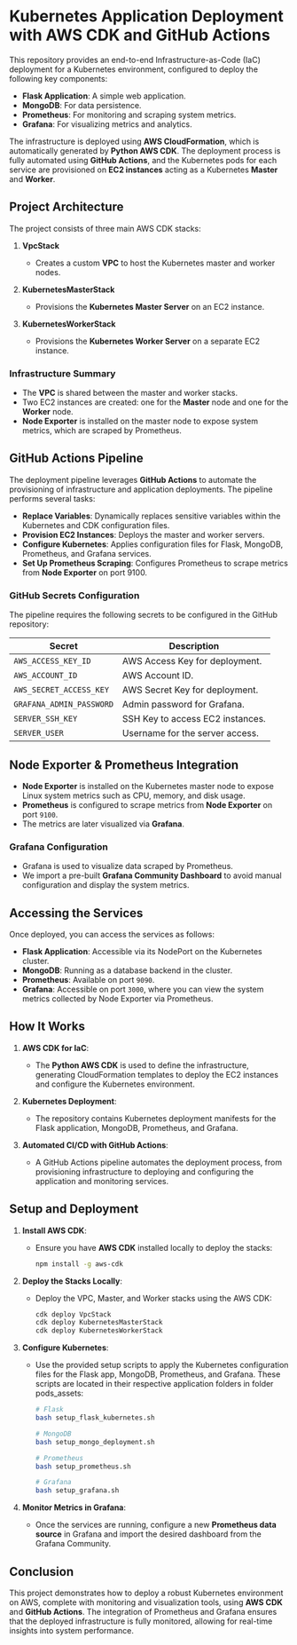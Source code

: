 # **Kubernetes Application Deployment with AWS CDK and GitHub Actions**

This repository provides an end-to-end Infrastructure-as-Code (IaC) deployment for a Kubernetes environment, configured to deploy the following key components:

- **Flask Application**: A simple web application.
- **MongoDB**: For data persistence.
- **Prometheus**: For monitoring and scraping system metrics.
- **Grafana**: For visualizing metrics and analytics.

The infrastructure is deployed using **AWS CloudFormation**, which is automatically generated by **Python AWS CDK**. The deployment process is fully automated using **GitHub Actions**, and the Kubernetes pods for each service are provisioned on **EC2 instances** acting as a Kubernetes **Master** and **Worker**.

## **Project Architecture**

The project consists of three main AWS CDK stacks:

1. **VpcStack**  
   - Creates a custom **VPC** to host the Kubernetes master and worker nodes.
   
2. **KubernetesMasterStack**  
   - Provisions the **Kubernetes Master Server** on an EC2 instance.
   
3. **KubernetesWorkerStack**  
   - Provisions the **Kubernetes Worker Server** on a separate EC2 instance.

### **Infrastructure Summary**

- The **VPC** is shared between the master and worker stacks.
- Two EC2 instances are created: one for the **Master** node and one for the **Worker** node.
- **Node Exporter** is installed on the master node to expose system metrics, which are scraped by Prometheus.

## **GitHub Actions Pipeline**

The deployment pipeline leverages **GitHub Actions** to automate the provisioning of infrastructure and application deployments. The pipeline performs several tasks:

- **Replace Variables**: Dynamically replaces sensitive variables within the Kubernetes and CDK configuration files.
- **Provision EC2 Instances**: Deploys the master and worker servers.
- **Configure Kubernetes**: Applies configuration files for Flask, MongoDB, Prometheus, and Grafana services.
- **Set Up Prometheus Scraping**: Configures Prometheus to scrape metrics from **Node Exporter** on port 9100.

### **GitHub Secrets Configuration**

The pipeline requires the following secrets to be configured in the GitHub repository:

| Secret                | Description                         |
|-----------------------|-------------------------------------|
| `AWS_ACCESS_KEY_ID`    | AWS Access Key for deployment.      |
| `AWS_ACCOUNT_ID`       | AWS Account ID.                    |
| `AWS_SECRET_ACCESS_KEY`| AWS Secret Key for deployment.      |
| `GRAFANA_ADMIN_PASSWORD`| Admin password for Grafana.        |
| `SERVER_SSH_KEY`       | SSH Key to access EC2 instances.    |
| `SERVER_USER`          | Username for the server access.     |

## **Node Exporter & Prometheus Integration**

- **Node Exporter** is installed on the Kubernetes master node to expose Linux system metrics such as CPU, memory, and disk usage.
- **Prometheus** is configured to scrape metrics from **Node Exporter** on port `9100`.
- The metrics are later visualized via **Grafana**.

### **Grafana Configuration**

- Grafana is used to visualize data scraped by Prometheus.
- We import a pre-built **Grafana Community Dashboard** to avoid manual configuration and display the system metrics.

## **Accessing the Services**

Once deployed, you can access the services as follows:

- **Flask Application**: Accessible via its NodePort on the Kubernetes cluster.
- **MongoDB**: Running as a database backend in the cluster.
- **Prometheus**: Available on port `9090`.
- **Grafana**: Accessible on port `3000`, where you can view the system metrics collected by Node Exporter via Prometheus.

## **How It Works**

1. **AWS CDK for IaC**:
   - The **Python AWS CDK** is used to define the infrastructure, generating CloudFormation templates to deploy the EC2 instances and configure the Kubernetes environment.

2. **Kubernetes Deployment**:
   - The repository contains Kubernetes deployment manifests for the Flask application, MongoDB, Prometheus, and Grafana.
   
3. **Automated CI/CD with GitHub Actions**:
   - A GitHub Actions pipeline automates the deployment process, from provisioning infrastructure to deploying and configuring the application and monitoring services.

## **Setup and Deployment**

1. **Install AWS CDK**:
   - Ensure you have **AWS CDK** installed locally to deploy the stacks:
     ```bash
     npm install -g aws-cdk
     ```
   
2. **Deploy the Stacks Locally**:
   - Deploy the VPC, Master, and Worker stacks using the AWS CDK:
     ```bash
     cdk deploy VpcStack
     cdk deploy KubernetesMasterStack
     cdk deploy KubernetesWorkerStack
     ```

3. **Configure Kubernetes**:
   - Use the provided setup scripts to apply the Kubernetes configuration files for the Flask app, MongoDB, Prometheus, and Grafana. These scripts are located in their respective application folders in folder pods_assets:
     ```bash
     # Flask
     bash setup_flask_kubernetes.sh

     # MongoDB
     bash setup_mongo_deployment.sh

     # Prometheus
     bash setup_prometheus.sh

     # Grafana
     bash setup_grafana.sh
     ```

4. **Monitor Metrics in Grafana**:
   - Once the services are running, configure a new **Prometheus data source** in Grafana and import the desired dashboard from the Grafana Community.

## **Conclusion**

This project demonstrates how to deploy a robust Kubernetes environment on AWS, complete with monitoring and visualization tools, using **AWS CDK** and **GitHub Actions**. The integration of Prometheus and Grafana ensures that the deployed infrastructure is fully monitored, allowing for real-time insights into system performance.

